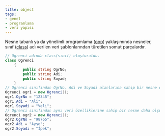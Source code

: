 ```yaml
---
title: object
tags:
- genel
- programlama
- veri yapısı
---
```


Nesne tabanlı ya da yönelimli programlama ([oop](/oop)) yaklaşımında nesneler, sınıf ([class](/class)) adı verilen veri şablonlarından türetilen somut parçalardır.

```C#
// Ogrenci adında class(sınıf) oluşturuldu.
class Ogrenci
	{
		public string OgrNo;
		public string Adi;
		public string Soyad;
	}
// Ogrenci sınıfından OgrNo, Adi ve Soyadi alanlarına sahip bir nesne olşuturuldu.
Ogrenci ogr1 = new Ogrenci();
ogr1.OgrNo = "12345";
ogr1.Adi = "Ali";
ogr1.Soyadi = "Veli";
// Ogrenci sınıfından aynı veri özelliklerine sahip bir nesne daha olşuturuldu.
Ogrenci ogr2 = new Ogrenci();
ogr2.OgrNo = "98765";
ogr2.Adi = "Ayşe";
ogr2.Soyadi = "İpek";
```
